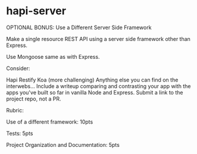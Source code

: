 # hapi-server

OPTIONAL BONUS: Use a Different Server Side Framework

Make a single resource REST API using a server side framework other than Express.

Use Mongoose same as with Express.

Consider:

Hapi
Restify
Koa (more challenging)
Anything else you can find on the interwebs...
Include a writeup comparing and contrasting your app with the apps you've built so far in vanilla Node and Express. Submit a link to the project repo, not a PR.

 

Rubric:

Use of a different framework: 10pts

Tests: 5pts

Project Organization and Documentation: 5pts
